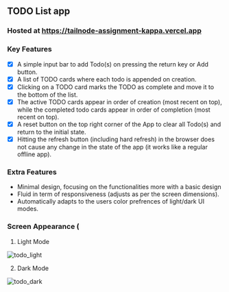 ## TODO List app 

### Hosted at https://tailnode-assignment-kappa.vercel.app

### Key Features
- [x] A simple input bar to add Todo(s) on pressing the return key or Add button.
- [x] A list of TODO cards where each todo is appended on creation.
- [x] Clicking on a TODO card marks the TODO as complete and move it to the bottom of the list.
- [x] The active TODO cards appear in order of creation (most recent on top), while
  the completed todo cards appear in order of completion (most recent on top).
- [x] A reset button on the top right corner of the App to clear all Todo(s) and return to the initial state.
- [x] Hitting the refresh button (including hard refresh) in the browser does not cause any change in the state of the app (it works like a regular offline app).

### Extra Features
+ Minimal design, focusing on the functionalities more with a basic design
+ Fluid in term of responsiveness (adjusts as per the screen dimensions).
+ Automatically adapts to the users color prefrences of light/dark UI modes.

### Screen Appearance (
1. Light Mode

![todo_light](https://github.com/RohitSaini11/tailnode-assignment/assets/83053647/d5d6f16a-01e3-42a9-a815-71f9236c0178)

2. Dark Mode

![todo_dark](https://github.com/RohitSaini11/tailnode-assignment/assets/83053647/9a192ec2-ba1f-4447-a7d5-25f96e192b00)

